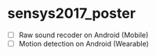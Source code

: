 # sensys2017_poster

* [ ] Raw sound recoder on Android (Mobile)
* [ ] Motion detection on Android (Wearable)
